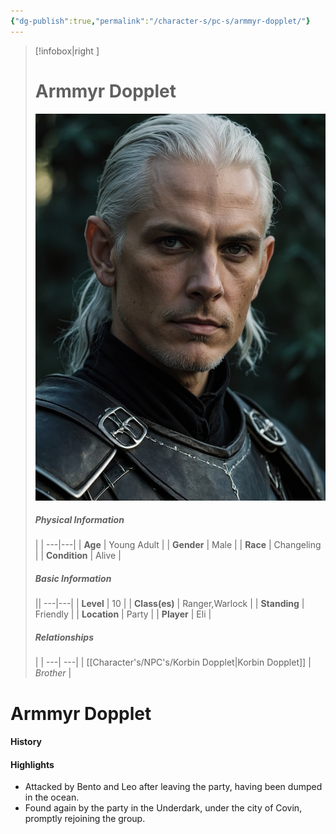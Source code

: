 ```yaml
---
{"dg-publish":true,"permalink":"/character-s/pc-s/armmyr-dopplet/"}
---
```


>[!infobox|right ]
># **Armmyr Dopplet**
>![Armmyr.jpg|cover h-small](/img/user/Attachments/Characters/Armmyr.jpg)
>##### **Physical Information**
>| | 
>---|---|
>| **Age** | Young Adult |
>| **Gender** | Male |
>| **Race** | Changeling |
>| **Condition** | Alive |
>##### **Basic Information**
>||
>---|---|
>| **Level** | 10 |
>| **Class(es)** | Ranger,Warlock |
>| **Standing** | Friendly |
>| **Location** | Party |
>| **Player** | Eli |
>##### **Relationships**
>| |
>---| ---|
>| [[Character's/NPC's/Korbin Dopplet\|Korbin Dopplet]] | *Brother* |

# Armmyr Dopplet
#### History
#### Highlights
- Attacked by Bento and Leo after leaving the party, having been dumped in the ocean.
- Found again by the party in the Underdark, under the city of Covin, promptly rejoining the group.